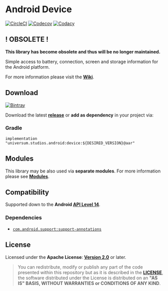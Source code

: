 Android Device
===============

[![CircleCI](https://circleci.com/gh/universum-studios/android_device.svg?style=shield)](https://circleci.com/gh/universum-studios/android_device)
[![Codecov](https://codecov.io/gh/universum-studios/android_device/branch/master/graph/badge.svg)](https://codecov.io/gh/universum-studios/android_device)
[![Codacy](https://api.codacy.com/project/badge/Grade/a9cb0ea55486495ebfeb83432934d07d)](https://www.codacy.com/app/universum-studios/android_device?utm_source=github.com&amp;utm_medium=referral&amp;utm_content=universum-studios/android_device&amp;utm_campaign=Badge_Grade)

## ! OBSOLETE ! ##

**This library has become obsolete and thus will be no longer maintained.**

Simple access to battery, connection, screen and storage information for the Android platform.

For more information please visit the **[Wiki](https://github.com/universum-studios/android_device/wiki)**.

## Download ##
[![Bintray](https://api.bintray.com/packages/universum-studios/android/universum.studios.android%3Adevice/images/download.svg)](https://bintray.com/universum-studios/android/universum.studios.android%3Adevice/_latestVersion)

Download the latest **[release](https://github.com/universum-studios/android_device/releases "Releases page")** or **add as dependency** in your project via:

### Gradle ###

    implementation "universum.studios.android:device:${DESIRED_VERSION}@aar"

## Modules ##

This library may be also used via **separate modules**. For more information please see **[Modules](https://github.com/universum-studios/android_device/blob/master/MODULES.md)**.

## Compatibility ##

Supported down to the **Android [API Level 14](http://developer.android.com/about/versions/android-4.0.html "See API highlights")**.

### Dependencies ###

- [`com.android.support:support-annotations`](https://developer.android.com/topic/libraries/support-library/packages.html#annotations)

## License ##

Licensed under the **Apache License**: **[Version 2.0](http://www.apache.org/licenses/LICENSE-2.0)** or later.

> You can redistribute, modify or publish any part of the code presented within this repository but as it is described in the [**LICENSE**](https://github.com/universum-studios/android_device/blob/master/LICENSE.md), the software distributed under the License is distributed on an **"AS IS" BASIS, WITHOUT WARRANTIES or CONDITIONS OF ANY KIND**.

